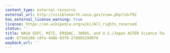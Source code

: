 ```yaml
---
content_type: external-resource
external_url: http://visibleearth.nasa.gov/view.php?id=792
has_external_license_warning: true
license: https://en.wikipedia.org/wiki/All_rights_reserved
status: ''
title: NASA GSFC, MITI, ERSDAC, JAROS, and U.S./Japan ASTER Science Team
uid: 673eb186-c8fa-4ddb-83f8-27dd0529d97d
wayback_url: ''
---
```

